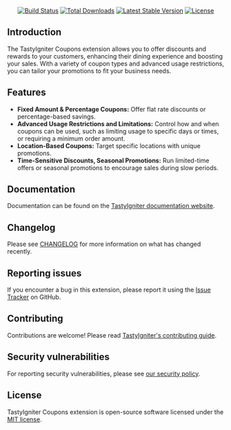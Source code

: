 <p align="center">
    <a href="https://github.com/tastyigniter/ti-ext-coupons/actions"><img src="https://github.com/tastyigniter/ti-ext-coupons/actions/workflows/pipeline.yml/badge.svg" alt="Build Status"></a>
    <a href="https://packagist.org/packages/tastyigniter/ti-ext-coupons"><img src="https://img.shields.io/packagist/dt/tastyigniter/ti-ext-coupons" alt="Total Downloads"></a>
    <a href="https://packagist.org/packages/tastyigniter/ti-ext-coupons"><img src="https://img.shields.io/packagist/v/tastyigniter/ti-ext-coupons" alt="Latest Stable Version"></a>
    <a href="https://packagist.org/packages/tastyigniter/ti-ext-coupons"><img src="https://img.shields.io/packagist/l/tastyigniter/ti-ext-coupons" alt="License"></a>
</p>

## Introduction

The TastyIgniter Coupons extension allows you to offer discounts and rewards to your customers, enhancing their dining experience and boosting your sales. With a variety of coupon types and advanced usage restrictions, you can tailor your promotions to fit your business needs.

## Features

- **Fixed Amount & Percentage Coupons:** Offer flat rate discounts or percentage-based savings.
- **Advanced Usage Restrictions and Limitations:** Control how and when coupons can be used, such as limiting usage to specific days or times, or requiring a minimum order amount.
- **Location-Based Coupons:** Target specific locations with unique promotions.
- **Time-Sensitive Discounts, Seasonal Promotions:** Run limited-time offers or seasonal promotions to encourage sales during slow periods.

## Documentation

Documentation can be found on the [TastyIgniter documentation website](https://tastyigniter.com/docs/extensions/coupons).

## Changelog

Please see [CHANGELOG](https://github.com/tastyigniter/ti-ext-coupons/blob/master/CHANGELOG.md) for more information on what has changed recently.

## Reporting issues

If you encounter a bug in this extension, please report it using the [Issue Tracker](https://github.com/tastyigniter/ti-ext-coupons/issues) on GitHub.

## Contributing

Contributions are welcome! Please read [TastyIgniter's contributing guide](https://tastyigniter.com/docs/contribution-guide).

## Security vulnerabilities

For reporting security vulnerabilities, please see [our security policy](https://github.com/tastyigniter/ti-ext-coupons/security/policy).

## License

TastyIgniter Coupons extension is open-source software licensed under the [MIT license](https://github.com/tastyigniter/ti-ext-coupons/blob/master/LICENSE.md).
